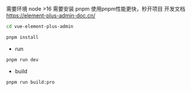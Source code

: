 需要环境 node >16 需要安装 pnpm 使用pnpm性能更快，秒开项目
开发文档 
https://element-plus-admin-doc.cn/

```bash
cd vue-element-plus-admin

pnpm install

```

- run

```bash
pnpm run dev
```

- build

```bash
pnpm run build:pro

